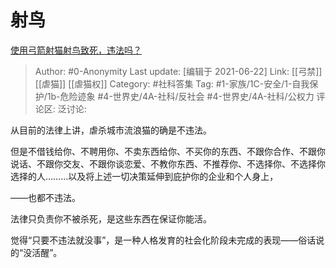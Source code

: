 # 射鸟
[使用弓箭射猫射鸟致死，违法吗？](https://www.zhihu.com/question/295251177/answer/704127712)

> Author: #0-Anonymity
> Last update: [编辑于 2021-06-22]
> Link: [[弓禁]] [[虐猫]] [[虐猫权]]
> Category: #社科答集
> Tag: #1-家族/1C-安全/1-自我保护/1b-危险迹象 #4-世界史/4A-社科/反社会 #4-世界史/4A-社科/公权力
> 评论区:
> 泛讨论:

从目前的法律上讲，虐杀城市流浪猫的确是不违法。

但是不借钱给你、不聘用你、不卖东西给你、不买你的东西、不跟你合作、不跟你说话、不跟你交友、不跟你谈恋爱、不教你东西、不推荐你、不选择你、不选择你选择的人………以及将上述一切决策延伸到庇护你的企业和个人身上，

——也都不违法。

法律只负责你不被杀死，是这些东西在保证你能活。

觉得“只要不违法就没事”，是一种人格发育的社会化阶段未完成的表现——俗话说的“没活醒”。
